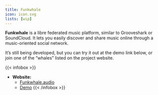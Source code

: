 ```yaml
---
title: Funkwhale
icon: icon.svg
lists: [wip]
---
```


**Funkwhale** is a libre federated music platform, similar to Grooveshark or SoundCloud. It lets you easily discover and share music online through a music-oriented social network. 

It’s still being developed, but you can try it out at the demo link below, or join one of the “whales” listed on the project website.

{{< infobox >}}
- **Website:**
    - [Funkwhale.audio](https://funkwhale.audio/)
    - [Demo](https://demo.funkwhale.audio/library)
{{< /infobox >}}